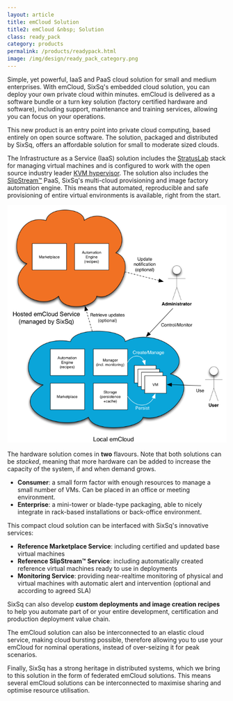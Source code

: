 ```yaml
---
layout: article
title: emCloud Solution
title2: emCloud &nbsp; Solution
class: ready_pack 
category: products
permalink: /products/readypack.html
image: /img/design/ready_pack_category.png
---
```


Simple, yet powerful, IaaS and PaaS cloud solution for small and medium enterprises.  With emCloud, SixSq's embedded cloud solution, you can deploy your own private cloud within minutes. emCloud is delivered as a software bundle or a turn key solution (factory certified hardware and
software), including support, maintenance and training services, allowing you can focus on your operations.

This new product is an entry point into private cloud computing, based entirely on open source software.
The solution, packaged and distributed by SixSq, offers an affordable solution for small to moderate sized clouds.

The Infrastructure as a Service (IaaS) solution includes the [StratusLab](http://stratuslab.eu) stack for managing virtual machines and is configured to work with the open source industry leader [KVM hypervisor](http://www.linux-kvm.org). The solution also includes the [SlipStream™](/products/slipstream.html) PaaS, SixSq's multi-cloud provisioning and image factory automation engine. This means that automated, reproducible and safe provisioning of entire virtual environments is available, right from the start.

![Overview](/img/content/cib-overview.png "Services Federation Overview")

The hardware solution comes in **two** flavours. Note that both solutions can be *stacked*, meaning that more hardware can be
added to increase the capacity of the system, if and when demand grows.

* **Consumer**: a small form factor with enough resources to manage a small number of VMs. Can be placed in an office or meeting
  environment.
* **Enterprise**: a mini-tower or blade-type packaging, able to nicely integrate in rack-based installations or back-office
  environment.

This compact cloud solution can be interfaced with SixSq's innovative services:

* **Reference Marketplace Service**: including certified and updated base virtual machines
* **Reference SlipStream™ Service**: including automatically created reference virtual machines
  ready to use in deployments
* **Monitoring Service**: providing near-realtime monitoring of physical and virtual machines
  with automatic alert and intervention (optional and according to agreed SLA)
  
SixSq can also develop **custom deployments and image creation recipes** to help you automate part of or your entire
development, certification and production deployment value chain.

The emCloud solution can also be interconnected to an elastic cloud service, making cloud bursting possible, therefore allowing you to use your emCloud for nominal operations, instead of over-seizing it for peak scenarios.

Finally, SixSq has a strong heritage in distributed systems, which we bring to this solution in the form of federated emCloud solutions.  This means several emCloud solutions can be interconnected to maximise sharing and
optimise resource utilisation. 
